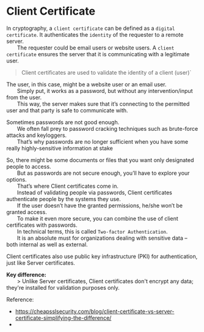 # Client Certificate  
In cryptography, a `client certificate` can be defined as a `digital certificate`. It authenticates the `identity` of the requester to a remote server.  
  The requester could be email users or website users. A `client certificate` ensures the server that it is communicating with a legitimate user.  

> Client certificates are used to validate the identity of a client (user)`  

The user, in this case, might be a website user or an email user.   
  Simply put, it works as a password, but without any intervention/input from the user.  
  This way, the server makes sure that it’s connecting to the permitted user and that party is safe to communicate with.  

Sometimes passwords are not good enough.  
  We often fall prey to password cracking techniques such as brute-force attacks and keyloggers.  
  That’s why passwords are no longer sufficient when you have some really highly-sensitive information at stake  

So, there might be some documents or files that you want only designated people to access.  
  But as passwords are not secure enough, you’ll have to explore your options.  
  That’s where Client certificates come in.  
  Instead of validating people via passwords, Client certificates authenticate people by the systems they use.   
  If the user doesn’t have the granted permissions, he/she won’t be granted access.  
  To make it even more secure, you can combine the use of client certificates with passwords.  
  In technical terms, this is called `Two-factor Authentication`.   
  It is an absolute must for organizations dealing with sensitive data – both internal as well as external.  

Client certificates also use public key infrastructure (PKI) for authentication, just like Server certificates.  

**Key difference:**  
  > Unlike Server certificates, Client certificates don't encrypt any data; they're installed for validation purposes only.  

Reference:
- https://cheapsslsecurity.com/blog/client-certificate-vs-server-certificate-simplifying-the-difference/
- 

